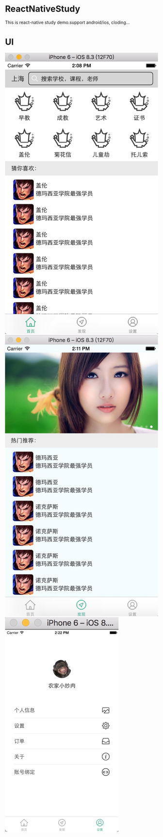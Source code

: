 # ReactNativeStudy
This is react-native study demo.support android/ios, cloding...

# UI
![ReactNativeStudy](https://github.com/isxiaohu/ReactNativeStudy/blob/master/home.png)
![ReactNativeStudy](https://github.com/isxiaohu/ReactNativeStudy/blob/master/discover.png)
![ReactNativeStudy](https://github.com/isxiaohu/ReactNativeStudy/blob/master/setting.png)

